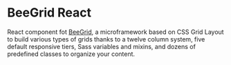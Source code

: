 <p align="center">
  <h1>BeeGrid React</h1>
  React component fot <a href="https://davidedantonio.github.io/bee-grid" target="_blank">BeeGrid</a>, a microframework based on CSS Grid Layout to build various types of grids thanks to a twelve column system, five default responsive tiers, Sass variables and mixins, and dozens of predefined classes to organize your content.
</p>